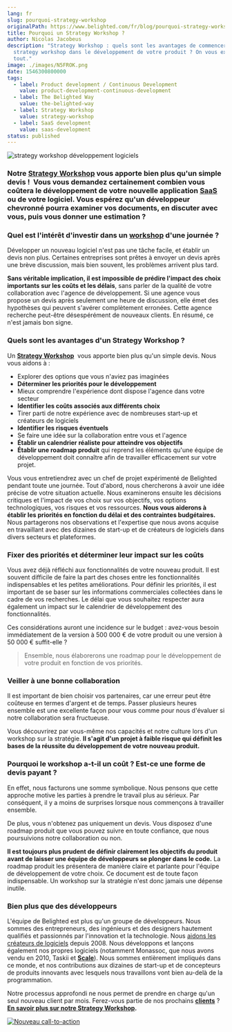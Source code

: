 ```yaml
---
lang: fr
slug: pourquoi-strategy-workshop
originalPath: https://www.belighted.com/fr/blog/pourquoi-strategy-workshop
title: Pourquoi un Strategy Workshop ?
author: Nicolas Jacobeus
description: "Strategy Workshop : quels sont les avantages de commencer par un
  strategy workshop dans le développement de votre produit ? On vous explique
  tout."
image: ./images/N5FROK.png
date: 1546300800000
tags:
  - label: Product development / Continuous Development
    value: product-development-continuous-development
  - label: The Belighted Way
    value: the-belighted-way
  - label: Strategy Workshop
    value: strategy-workshop
  - label: SaaS development
    value: saas-development
status: published
---
```

![strategy workshop développement logiciels](/images/legacy/fjc20I7ZKSnwqjUax8NDU.png)

### Notre **[Strategy Workshop](/fr/strategy-workshop)** vous apporte bien plus qu'un simple devis !  Vous vous demandez certainement combien vous coûtera le développement de votre nouvelle application **[SaaS](/fr/qu-est-ce-que-le-saas-guide)** ou de votre logiciel. Vous espérez qu'un développeur chevronné pourra examiner vos documents, en discuter avec vous, puis vous donner une estimation ?

### Quel est l'intérêt d'investir dans un [workshop](/fr/strategy-workshop) d'une journée ?

Développer un nouveau logiciel n'est pas une tâche facile, et établir un devis non plus. Certaines entreprises sont prêtes à envoyer un devis après une brève discussion, mais bien souvent, les problèmes arrivent plus tard.

**Sans véritable implication, il est impossible de prédire l'impact des choix importants sur les coûts et les délais**, sans parler de la qualité de votre collaboration avec l'agence de développement. Si une agence vous propose un devis après seulement une heure de discussion, elle émet des hypothèses qui peuvent s'avérer complètement erronées. Cette agence recherche peut-être désespérément de nouveaux clients. En résumé, ce n'est jamais bon signe.

### **Quels sont les avantages d'un Strategy Workshop ?**

Un **[Strategy Workshop](/fr/strategy-workshop)**  vous apporte bien plus qu'un simple devis. Nous vous aidons à :

*   Explorer des options que vous n'aviez pas imaginées
*   **Déterminer les priorités pour le développement**
*   Mieux comprendre l'expérience dont dispose l'agence dans votre secteur
*   **Identifier les coûts associés aux différents choix**
*   Tirer parti de notre expérience avec de nombreuses start-up et créateurs de logiciels
*   **Identifier les risques éventuels**
*   Se faire une idée sur la collaboration entre vous et l'agence
*   **Établir un calendrier réaliste pour atteindre vos objectifs**
*   **Établir une roadmap produit** qui reprend les éléments qu'une équipe de développement doit connaître afin de travailler efficacement sur votre projet.

Vous vous entretiendrez avec un chef de projet expérimenté de Belighted pendant toute une journée. Tout d'abord, nous chercherons à avoir une idée précise de votre situation actuelle. Nous examinerons ensuite les décisions critiques et l'impact de vos choix sur vos objectifs, vos options technologiques, vos risques et vos ressources. **Nous vous aiderons à établir les priorités en fonction du délai et des contraintes budgétaires.** Nous partagerons nos observations et l'expertise que nous avons acquise en travaillant avec des dizaines de start-up et de créateurs de logiciels dans divers secteurs et plateformes.

### **Fixer des priorités et déterminer leur impact sur les coûts**

Vous avez déjà réfléchi aux fonctionnalités de votre nouveau produit. Il est souvent difficile de faire la part des choses entre les fonctionnalités indispensables et les petites améliorations. Pour définir les priorités, il est important de se baser sur les informations commerciales collectées dans le cadre de vos recherches. Le délai que vous souhaitez respecter aura également un impact sur le calendrier de développement des fonctionnalités.

Ces considérations auront une incidence sur le budget : avez-vous besoin immédiatement de la version à 500 000 € de votre produit ou une version à 50 000 € suffit-elle ?

> Ensemble, nous élaborerons une roadmap pour le développement de votre produit en fonction de vos priorités.

### **Veiller à une bonne collaboration**

Il est important de bien choisir vos partenaires, car une erreur peut être coûteuse en termes d'argent et de temps. Passer plusieurs heures ensemble est une excellente façon pour vous comme pour nous d'évaluer si notre collaboration sera fructueuse.

Vous découvrirez par vous-même nos capacités et notre culture lors d'un workshop sur la stratégie. **Il s'agit d'un projet à faible risque qui définit les bases de la réussite du développement de votre nouveau produit.**

### **Pourquoi le workshop a-t-il un coût ? Est-ce une forme de devis payant ?**

En effet, nous facturons une somme symbolique. Nous pensons que cette approche motive les parties à prendre le travail plus au sérieux. Par conséquent, il y a moins de surprises lorsque nous commençons à travailler ensemble.

De plus, vous n'obtenez pas uniquement un devis. Vous disposez d'une roadmap produit que vous pouvez suivre en toute confiance, que nous poursuivions notre collaboration ou non.

**Il est toujours plus prudent de définir clairement les objectifs du produit avant de laisser une équipe de développeurs se plonger dans le code.** La roadmap produit les présentera de manière claire et parlante pour l'équipe de développement de votre choix. Ce document est de toute façon indispensable. Un workshop sur la stratégie n'est donc jamais une dépense inutile.

### **Bien plus que des développeurs**

L'équipe de Belighted est plus qu'un groupe de développeurs. Nous sommes des entrepreneurs, des ingénieurs et des designers hautement qualifiés et passionnés par l'innovation et la technologie. Nous [aidons les créateurs de logiciels](/blog/startup-mindset-clients) depuis 2008. Nous développons et lançons également nos propres logiciels (notamment Monassoc, que nous avons vendu en 2010, Taskii et **[Scale](https://www.belighted.com/scale)**). Nous sommes entièrement impliqués dans ce monde, et nos contributions aux dizaines de start-up et de concepteurs de produits innovants avec lesquels nous travaillons vont bien au-delà de la programmation.

Notre processus approfondi ne nous permet de prendre en charge qu'un seul nouveau client par mois. Ferez-vous partie de nos prochains **[clients](/fr/clients)** ? **[En savoir plus sur notre Strategy Workshop](/fr/strategy-workshop).**

[![Nouveau call-to-action](https://no-cache.hubspot.com/cta/default/1684659/efa19144-ba00-4802-bd26-7c27dbad25ab.png)](https://cta-redirect.hubspot.com/cta/redirect/1684659/efa19144-ba00-4802-bd26-7c27dbad25ab)